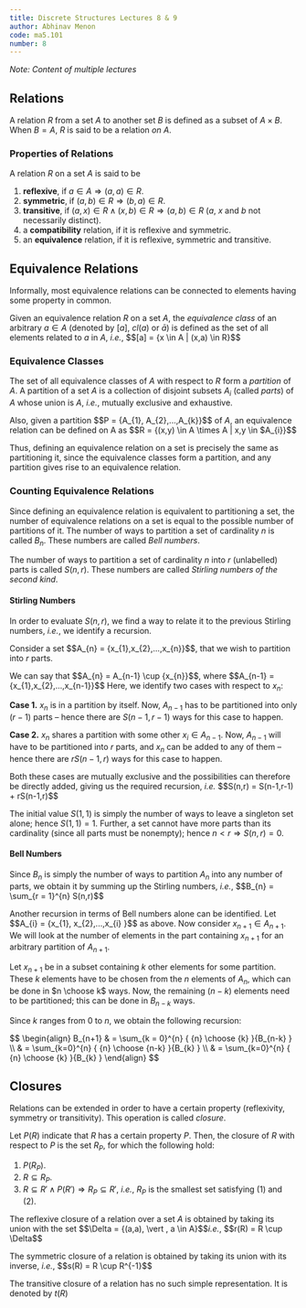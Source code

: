 ```yaml
---
title: Discrete Structures Lectures 8 & 9
author: Abhinav Menon
code: ma5.101
number: 8
---
```

*Note: Content of multiple lectures*

## Relations
A relation $R$ from a set $A$ to another set $B$ is defined as a subset of $A \times B$. When $B = A$, $R$ is said to be a relation *on* $A$.

### Properties of Relations
A relation $R$ on a set $A$ is said to be

1. **reflexive**, if $a \in A \Rightarrow (a,a) \in R$.
2. **symmetric**, if $(a,b) \in R \Rightarrow (b,a) \in R$.
3. **transitive**, if $(a,x) \in R \wedge (x,b) \in R \Rightarrow (a,b) \in R$ ($a$, $x$ and $b$ not necessarily distinct).
3. a **compatibility** relation, if it is reflexive and symmetric.
4. an **equivalence** relation, if it is reflexive, symmetric and transitive.

## Equivalence Relations
Informally, most equivalence relations can be connected to elements having some property in common.

Given an equivalence relation $R$ on a set $A$, the *equivalence class* of an arbitrary $a \in A$ (denoted by $[a]$, $cl(a)$ or $\bar{a}$) is defined as the set of all elements related to $a$ in $A$, *i.e.*, 
\$\$[a] = \{x \in A | (x,a) \in R\}\$\$

### Equivalence Classes
The set of all equivalence classes of $A$ with respect to $R$ form a *partition* of $A$. A partition of a set $A$ is a collection of disjoint subsets $A_{i}$ (called *parts*) of $A$ whose union is $A$, *i.e.*, mutually exclusive and exhaustive.

Also, given a partition \$\$P = \{A_{1}, A_{2},...,A_{k}\}\$\$ of $A$, an equivalence relation can be defined on A as 
\$\$R = \{(x,y) \in A \times A | x,y \in  $A_{i}\}\$\$

Thus, defining an equivalence relation on a set is precisely the same as partitioning it, since the equivalence classes form a partition, and any partition gives rise to an equivalence relation.

### Counting Equivalence Relations
Since defining an equivalence relation is equivalent to partitioning a set, the number of equivalence relations on a set is equal to the possible number of partitions of it. The number of ways to partition a set of cardinality $n$ is called $B_{n}$. These numbers are called *Bell numbers*.

The number of ways to partition a set of cardinality $n$ into $r$ (unlabelled) parts is called $S(n,r)$. These numbers are called *Stirling numbers of the second kind*.

#### Stirling Numbers
In order to evaluate $S(n,r)$, we find a way to relate it to the previous Stirling numbers, *i.e.*, we identify a recursion.

Consider a set \$\$A_{n} = \{x_{1},x_{2},...,x_{n}\}\$\$, that we wish to partition into $r$ parts.

We can say that \$\$A_{n} = A_{n-1} \cup \{x_{n}\}\$\$, where \$\$A_{n-1} = \{x_{1},x_{2},...,x_{n-1}\}\$\$ Here, we identify two cases with respect to $x_{n}$:

**Case 1.** $x_{n}$ is in a partition by itself. Now, $A_{n-1}$ has to be partitioned into only $(r-1)$ parts – hence there are $S(n-1,r-1)$ ways for this case to happen.

**Case 2.** $x_{n}$ shares a partition with some other $x_{i} \in A_{n-1}$. Now, $A_{n-1}$ will have to be partitioned into $r$ parts, and $x_{n}$ can be added to any of them – hence there are $rS(n-1,r)$ ways for this case to happen.

Both these cases are mutually exclusive and the possibilities can therefore be directly added, giving us the required recursion, *i.e.*
\$\$S(n,r) = S(n-1,r-1) + rS(n-1,r)\$\$

The initial value $S(1,1)$ is simply the number of ways to leave a singleton set alone; hence $S(1,1) = 1$. Further, a set cannot have more parts than its cardinality (since all parts must be nonempty); hence $n < r \Rightarrow S(n,r) = 0$.

#### Bell Numbers
Since $B_{n}$ is simply the number of ways to partition $A_{n}$ into any number of parts, we obtain it by summing up the Stirling numbers, *i.e.*,
\$\$B_{n} = \sum_{r = 1}^{n} S(n,r)\$\$

Another recursion in terms of Bell numbers alone can be identified. Let \$\$A_{i} = \{x_{1}, x_{2},...,x_{i} \}\$\$ as above. Now consider $x_{n+1} \in A_{n+1}$. We will look at the number of elements in the part containing $x_{n+1}$ for an arbitrary partition of $A_{n+1}$.

Let $x_{n+1}$ be in a subset containing $k$ other elements for some partition. These $k$ elements have to be chosen from the $n$ elements of $A_{n}$, which can be done in $n \choose k$ ways. Now, the remaining $(n-k)$ elements need to be partitioned; this can be done in $B_{n-k}$ ways.

Since $k$ ranges from 0 to $n$, we obtain the following recursion:

<div>
$$
\begin{align}
B_{n+1} & = \sum_{k = 0}^{n} { {n} \choose {k} }{B_{n-k} } \\
		& = \sum_{k=0}^{n} { {n} \choose {n-k} }{B_{k} } \\
		& = \sum_{k=0}^{n} { {n} \choose {k} }{B_{k} }
\end{align}
$$
</div>


## Closures
Relations can be extended in order to have a certain property (reflexivity, symmetry or transitivity). This operation is called *closure*.

Let $P(R)$ indicate that $R$ has a certain property $P$. Then, the closure of $R$ with respect to $P$ is the set $R_{P}$, for which the following hold:

1. $P(R_{P})$.
2. $R \subseteq R_{P}$.
3. $R \subseteq R' \wedge P(R') \Rightarrow R_{P} \subseteq R'$, *i.e.*, $R_{P}$ is the smallest set satisfying (1) and (2).

The reflexive closure of a relation over a set $A$ is obtained by taking its union with the set \$\$\Delta = \{(a,a)\, \vert \, a \in A\}\$\$*i.e.*,
\$\$r(R) = R \cup \Delta\$\$

The symmetric closure of a relation is obtained by taking its union with its inverse, *i.e.*,
\$\$s(R) = R \cup R^{-1}\$\$

The transitive closure of a relation has no such simple representation. It is denoted by $t(R)$

